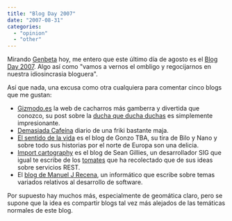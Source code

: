 ```yaml
---
title: "Blog Day 2007"
date: "2007-08-31"
categories: 
  - "opinion"
  - "other"
---
```


Mirando [Genbeta](http://www.genbeta.com/2007/08/31-seleccion-genbeta-para-el-blogday-2007) hoy, me entero que este último día de agosto es el [Blog Day 2007](http://www.blogday.org/). Algo así como "vamos a vernos el ombligo y regocijarnos en nuestra idiosincrasia bloguera".

Así que nada, una excusa como otra cualquiera para comentar cinco blogs que me gustan:

- [Gizmodo.es](http://www.gizmodo.es) la web de cacharros más gamberra y divertida que conozco, su post sobre la [ducha que ducha duchas](http://es.gizmodo.com/2005/11/11/la_duchaducha_ducha_duchas.html) es simplemente impresionante.
- [Demasiada Cafeína](http://cafeina.ladybenko.net/) diario de una friki bastante maja.
- [El sentido de la vida](http://www.elsentidodelavida.net/) es el blog de Gonzo TBA, su tira de Bilo y Nano y sobre todo sus historias por el norte de Europa son una delicia.
- [Import cartography](http://zcologia.com/news/) es el blog de Sean Gillies, un desarrollador SIG que igual te escribe de los [tomates](http://zcologia.com/news/555/harvest-time/) que ha recolectado que de sus ideas sobre servicios REST.
- El [blog de Manuel J Recena](http://www.manuelrecena.com/blog/), un informático que escribe sobre temas variados relativos al desarrollo de software.

Por supuesto hay muchos más, especialmente de geomática claro, pero se supone que la idea es compartir blogs tal vez más alejados de las temáticas normales de este blog.
